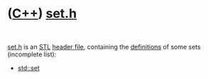 



 

 

 

 

 

([C++](Cpp.htm)) [set.h](CppSetH.htm)
=====================================

 

[set.h](CppSetH.htm) is an [STL](CppStl.htm) [header
file](CppHeaderFile.htm), containing the
[definitions](CppDefinition.htm) of some sets (incomplete list):

-   [std::set](CppSet.htm)

 

 

 

 

 





 



